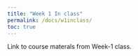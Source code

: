 ```yaml
---
title: "Week 1 In class"
permalink: /docs/w1inclass/
toc: true
---
```


Link to course materals from Week-1 class. 
